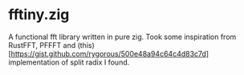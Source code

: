 # fftiny.zig

A functional fft library written in pure zig. Took some inspiration from RustFFT, PFFFT and (this)[https://gist.github.com/rygorous/500e48a94c64c4d83c7d] implementation of split radix I found. 
